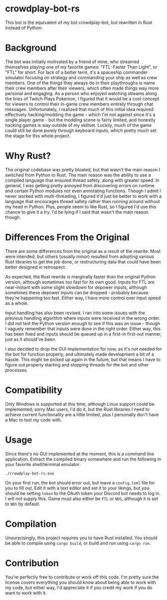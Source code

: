 # crowdplay-bot-rs
This bot is the equivalent of my bot crowdplay-bot, but rewritten in Rust
instead of Python.

# Background
The bot was initially motivated by a friend of mine, who streamed themselves
playing one of my favorite games: "FTL: Faster Than Light", or "FTL" for short.
For lack of a better term, it's a spaceship commander simulator focusing on
strategy and commanding your ship as well as crew members. One of the things
they always do in their playthroughs is name their crew members after their
viewers, which often made things way more personal and engaging. As a person who
enjoyed watching streams along the lines of Twitch Plays Pokemon, I figured that
it would be a cool concept for viewers to control their in-game crew members
entirely through chat messages. Unfortunately, I realized that much of this
initial idea required effectively hacking/modding the game - which I'm not
against since it's a single player game - but the modding scene is fairly
limited, and honestly hacking games is way outside of my skillset. Luckily, much
of the game could still be done purely through keyboard inputs, which pretty
much set the stage for this whole project.

# Why Rust?
The original codebase was pretty bloated, but that wasn't the main reason I
switched from Python to Rust. The main reason was the ability to use a
compiled language that ensured thread safety, along with greater speed. In
general, I was getting pretty annoyed from discovering errors on runtime and
certain Python modules not even annotating functions. Though I admit I never
worked with multi-threading, I figured it'd just be better to work with a
language that encourages thread safety rather than running around without my
head in Python. Plus, people seem to like Rust, so I figured I'd use this chance
to give it a try. I'd be lying if I said that wasn't the main reason though.

# Differences From the Original
There are some differences from the original as a result of the rewrite. Most
were intended, but others (usually minor) resulted from adopting various Rust
libraries to get the job done, or restructuring data that could have been better
designed in retrospect.

As expected, the Rust rewrite is marginally faster than the original Python
version, although sometimes too fast for its own good. Inputs for FTL are
near-instant with some slight slowdown for depower inputs, although sometimes
these depower inputs can be dropped - probably because they're happening too
fast. Either way, I have more control over input speed as a whole.

Input handling has also been revised. I ran into some issues with the previous
handling algorithm where inputs were received in the wrong order. I did not test
the Python version enough to see if this was an issue - though I vaguely
remember that inputs were done in the right order. Either way, this has been
fixed and inputs should be queued up in a first-in first-out manner, just as it
should've been.

I also decided to drop the GUI implementation for now, as it's not needed for
the bot for function properly, and ultimately made development a bit of a
hassle. This might be picked up again in the future, but that means I have to
figure out properly starting and stopping threads for the bot and other
processes.

# Compatibility
Only Windows is supported at this time, although Linux support could be
implemented; sorry Mac users, I'd do it, but the Rust libraries I need to
achieve current functionality are a little limited, plus I personally don't have
a Mac to test my code with.

# Usage
Since there's no GUI implemented at the moment, this is a command line
application. Extract the compiled binary somewhere and run the following in your
favorite shell/terminal emulator:
```
./crowdplay-bot-rs.exe
```
On your first run, the bot should error out, but leave a `config.toml` file for
you to fill out. Edit it with a text editor and set it to your likings, but you
should be setting `token` to the OAuth token your Discord bot needs to log in. I
will not supply this. Game must also either be `FTL` or `NDS`, although it is
set to `NDS` by default.

# Compilation
Unsurprisingly, this project requires you to have Rust installed. You should be
able to compile using `cargo build`, or build and run using `cargo run`.

# Contribution
You're perfectly free to contribute or work off this code. I'm pretty sure the
license covers everything you should know about being able to work with my code,
but either way, I'd appreciate it if you credit my work if you do want to work
with it.